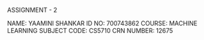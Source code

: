 ASSIGNMENT - 2

NAME: YAAMINI SHANKAR
ID NO: 700743862
COURSE: MACHINE LEARNING 
SUBJECT CODE: CS5710
CRN NUMBER: 12675
